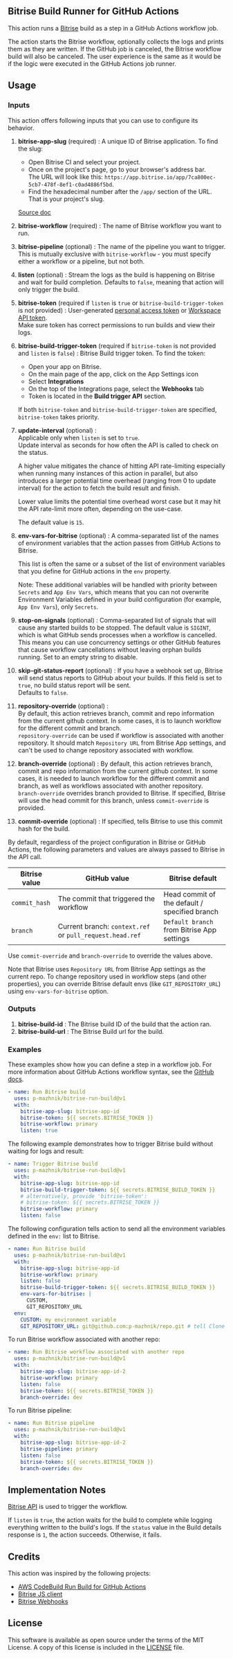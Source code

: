 ## Bitrise Build Runner for GitHub Actions

This action runs a [Bitrise][bitrise] build as a step in a GitHub Actions
workflow job.

The action starts the Bitrise workflow, optionally collects the logs and prints
them as they are written. If the GitHub job is canceled, the Bitrise workflow
build will also be canceled. The user experience is the same as it would be if
the logic were executed in the GitHub Actions job runner.

## Usage

### Inputs

This action offers following inputs that you can use to configure its behavior.

1. **bitrise-app-slug** (required) : A unique ID of Bitrise application. To find
   the slug:

   - Open Bitrise CI and select your project.
   - Once on the project's page, go to your browser's address bar.  
     The URL will look like this:
     `https://app.bitrise.io/app/7ca800ec-5cb7-478f-8ef1-c0ad4886f5bd`.
   - Find the hexadecimal number after the `/app/` section of the URL. That is
     your project's slug.

   [Source doc][bitrise-app-slug-doc]

1. **bitrise-workflow** (required) : The name of Bitrise workflow you want to
   run.

1. **bitrise-pipeline** (optional) : The name of the pipeline you want to
   trigger. This is mutually exclusive with `bitrise-workflow` - you must
   specify either a workflow or a pipeline, but not both.
1. **listen** (optional) : Stream the logs as the build is happening on Bitrise
   and wait for build completion. Defaults to `false`, meaning that action will
   only trigger the build.

1. **bitrise-token** (required if `listen` is `true` or
   `bitrise-build-trigger-token` is not provided) : User-generated [personal
   access token][bitrise-pat] or [Workspace API
   token][bitrise-workspace-token].  
   Make sure token has correct permissions to run builds and view their logs.

1. **bitrise-build-trigger-token** (required if `bitrise-token` is not provided
   and `listen` is `false`) : Bitrise Build trigger token. To find the token:

   - Open your app on Bitrise.
   - On the main page of the app, click on the App Settings icon
   - Select **Integrations**
   - On the top of the Integrations page, select the **Webhooks** tab
   - Token is located in the **Build trigger API** section.

   If both `bitrise-token` and `bitrise-build-trigger-token` are specified,
   `bitrise-token` takes priority.

1. **update-interval** (optional) :  
   Applicable only when `listen` is set to `true`.  
   Update interval as seconds for how often the API is called to check on the
   status.

   A higher value mitigates the chance of hitting API rate-limiting especially
   when running many instances of this action in parallel, but also introduces a
   larger potential time overhead (ranging from 0 to update interval) for the
   action to fetch the build result and finish.

   Lower value limits the potential time overhead worst case but it may hit the
   API rate-limit more often, depending on the use-case.

   The default value is `15`.

1. **env-vars-for-bitrise** (optional) : A comma-separated list of the names of
   environment variables that the action passes from GitHub Actions to Bitrise.

   This list is often the same or a subset of the list of environment variables
   that you define for GitHub actions in the `env` property.

   Note: These additional variables will be handled with priority between
   `Secrets` and `App Env Vars`, which means that you can not overwrite
   Environment Variables defined in your build configuration (for example,
   `App Env Vars`), only `Secrets`.

1. **stop-on-signals** (optional) : Comma-separated list of signals that will
   cause any started builds to be stopped. The default value is `SIGINT`, which
   is what GitHub sends processes when a workflow is cancelled. This means you
   can use concurrency settings or other GitHub features that cause workflow
   cancellations without leaving orphan builds running. Set to an empty string
   to disable.

1. **skip-git-status-report** (optional) : If you have a webhook set up, Bitrise
   will send status reports to GitHub about your builds. If this field is set to
   `true`, no build status report will be sent.  
   Defaults to `false`.

1. **repository-override** (optional) :  
   By default, this action retrieves branch, commit and repo information from
   the current github context. In some cases, it is to launch workflow for the
   different commit and branch.  
   `repository-override` can be used if workflow is associated with another
   repository. It should match `Repository URL` from Bitrise App settings, and
   can't be used to change repository associated with workflow.

1. **branch-override** (optional) : By default, this action retrieves branch,
   commit and repo information from the current github context. In some cases,
   it is needed to launch workflow for the different commit and branch, as well
   as workflows associated with another repository.  
   `branch-override` overrides branch provided to Bitrise. If specified, Bitrise
   will use the head commit for this branch, unless `commit-override` is
   provided.

1. **commit-override** (optional) : If specified, tells Bitrise to use this
   commit hash for the build.

By default, regardless of the project configuration in Bitrise or GitHub
Actions, the following parameters and values are always passed to Bitrise in the
API call.

| Bitrise value | GitHub value                                             | Bitrise default                               |
| ------------- | -------------------------------------------------------- | --------------------------------------------- |
| `commit_hash` | The commit that triggered the workflow                   | Head commit of the default / specified branch |
| `branch`      | Current branch: `context.ref` or `pull_request.head.ref` | `Default branch` from Bitrise App settings    |

Use `commit-override` and `branch-override` to override the values above.

Note that Bitrise uses `Repository URL` from Bitrise App settings as the current
repo. To change repository used in workflow steps (and other properties), you
can override Bitrise default envs (like `GIT_REPOSITORY_URL`) using
`env-vars-for-bitrise` option.

### Outputs

1. **bitrise-build-id** : The Bitrise build ID of the build that the action ran.
1. **bitrise-build-url** : The Bitrise Build url for the build.

### Examples

These examples show how you can define a step in a workflow job. For more
information about GitHub Actions workflow syntax, see the [GitHub
docs][github workflow syntax].

```yaml
- name: Run Bitrise build
  uses: p-mazhnik/bitrise-run-build@v1
  with:
    bitrise-app-slug: bitrise-app-id
    bitrise-token: ${{ secrets.BITRISE_TOKEN }}
    bitrise-workflow: primary
    listen: true
```

The following example demonstrates how to trigger Bitrise build without waiting
for logs and result:

```yaml
- name: Trigger Bitrise build
  uses: p-mazhnik/bitrise-run-build@v1
  with:
    bitrise-app-slug: bitrise-app-id
    bitrise-build-trigger-token: ${{ secrets.BITRISE_BUILD_TOKEN }}
    # alternatively, provide 'bitrise-token':
    # bitrise-token: ${{ secrets.BITRISE_TOKEN }}
    bitrise-workflow: primary
    listen: false
```

The following configuration tells action to send all the environment variables
defined in the `env:` list to Bitrise.

```yaml
- name: Run Bitrise build
  uses: p-mazhnik/bitrise-run-build@v1
  with:
    bitrise-app-slug: bitrise-app-id
    bitrise-workflow: primary
    listen: false
    bitrise-build-trigger-token: ${{ secrets.BITRISE_BUILD_TOKEN }}
    env-vars-for-bitrise: |
      CUSTOM,
      GIT_REPOSITORY_URL
  env:
    CUSTOM: my environment variable
    GIT_REPOSITORY_URL: git@github.com:p-mazhnik/repo.git # tell Clone step to use different repo
```

To run Bitrise workflow associated with another repo:

```yaml
- name: Run Bitrise workflow associated with another repo
  uses: p-mazhnik/bitrise-run-build@v1
  with:
    bitrise-app-slug: bitrise-app-id-2
    bitrise-workflow: primary
    listen: false
    bitrise-token: ${{ secrets.BITRISE_TOKEN }}
    branch-override: dev
```

To run Bitrise pipeline:

```yaml
- name: Run Bitrise pipeline
  uses: p-mazhnik/bitrise-run-build@v1
  with:
    bitrise-app-slug: bitrise-app-id-2
    bitrise-pipeline: primary
    listen: false
    bitrise-token: ${{ secrets.BITRISE_TOKEN }}
    branch-override: dev
```

## Implementation Notes

[Bitrise API][bitrise-api] is used to trigger the workflow.

If `listen` is `true`, the action waits for the build to complete while logging
everything written to the build's logs. If the `status` value in the Build
details response is `1`, the action succeeds. Otherwise, it fails.

## Credits

This action was inspired by the following projects:

- [AWS CodeBuild Run Build for GitHub Actions](https://github.com/aws-actions/aws-codebuild-run-build/)
- [Bitrise JS client](https://github.com/lifeomic/bitrise/)
- [Bitrise Webhooks](https://github.com/bitrise-io/bitrise-webhooks/)

## License

This software is available as open source under the terms of the MIT License. A
copy of this license is included in the [LICENSE][license] file.

[bitrise]: https://bitrise.io/
[bitrise-pat]:
  https://devcenter.bitrise.io/en/accounts/personal-access-tokens.html#creating-a-personal-access-token
[bitrise-app-slug-doc]:
  https://devcenter.bitrise.io/en/api/identifying-workspaces-and-apps-with-their-slugs.html#finding-a-slug-on-the-bitrise-website
[bitrise-workspace-token]:
  https://devcenter.bitrise.io/en/workspaces/workspace-api-token.html#creating-a-workspace-api-token
[bitrise-api]: https://devcenter.bitrise.io/en/api.html
[github workflow syntax]:
  https://help.github.com/en/actions/automating-your-workflow-with-github-actions/workflow-syntax-for-github-actions
[license]: ./LICENSE
